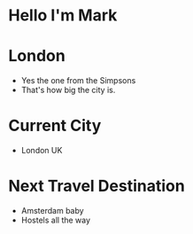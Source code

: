 # Hello I'm Mark

# London
* Yes the one from the Simpsons
* That's how big the city is.

# Current City
* London UK

# Next Travel Destination
* Amsterdam baby
* Hostels all the way
